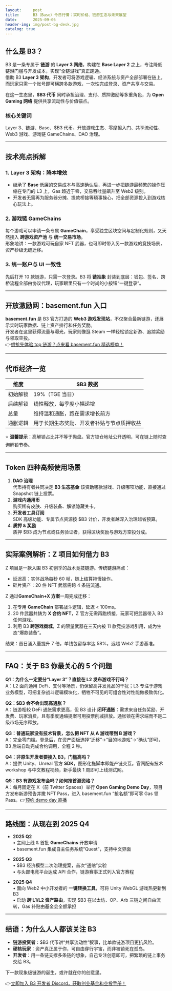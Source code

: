 ```yaml
---
layout:     post
title:      B3（Base）今日行情：实时价格、链游生态与未来展望
date:       2025-09-05
header-img: img/post-bg-desk.jpg
catalog: true
---
```


## 什么是 B3？  
B3 是一条专属于 **链游** 的 **Layer 3 网络**，构建在 **Base Layer 2** 之上，专注降低链游门槛与开发成本，实现“全链游戏”真正跑通。  
借助 B3 **Layer 3 架构**，开发者可将游戏逻辑、经济系统与资产全部部署在链上，而玩家只需一个账号即可横跨多款游戏，一次性完成登录、资产共享与交易。

在这一生态里，**$B3 代币** 同时承担治理、支付、质押激励等多重角色，为 **Open Gaming 网络** 提供共享流动性与价值锚点。

### 核心关键词
Layer 3、链游、Base、$B3 代币、开放游戏生态、零摩擦入门、共享流动性、Web3 游戏、游戏链 GameChains、DAO 治理。

---

## 技术亮点拆解

### 1. Layer 3 架构：降本增效  
- 继承了 **Base** 低廉的交易成本与高速确认后，再进一步把链游最频繁的操作压缩在专门的 L3 上，Gas 趋近于零，交易吞吐量飙升至 Web2 级别。  
- 开发者无需再为服务器分摊、提款桥接等琐事操心，把全部资源投入到游戏核心玩法上。

### 2. 游戏链 GameChains  
每个游戏可以申请一条专属 **GameChain**，享受独立区块空间与定制化规则，又天然接入 **跨游戏资产池** 与 **统一交易市场**。  
形象地讲：一款游戏可玩自家 NFT 武器，也可即时带入另一款游戏的竞技场景，资产秒级无缝迁移。

### 3. 统一账户与 UI 一致性  
先后打开 10 款链游，只需一次登录。B3 将 **链抽象** 封装到底层：钱包、签名、跨桥流程全部由协议代理，玩家眼里只有一个时尚的小按钮“一键登录”。

---

## 开放激励网：basement.fun 入口  
**basement.fun** 是 B3 官方打造的 **Web3 游戏发现站**，不仅聚合最新链游，还展示实时玩家数据、链上资产排行和任务奖励。  
开发者在这里获得流量与曝光，玩家则像逛 Steam 一样轻松锁定新游、追踪奖励与领取空投。  
👉[想抢先体验 top 链游？点来看 basement.fun 精选榜单！](https://okxdog.com/)

---

## 代币经济一览

| 维度 | $B3 数据 |
|-----|-----------|
| 初始解锁 | 19%（TGE 当日） |
| 后续解锁 | 线性释放，每季度小幅递增 |
| 总量 | 维持温和通胀，跑在需求增长前方 |
| 通胀逻辑 | 用于长期生态奖励、开发者补贴与节点质押收益 |

⭐️ **温馨提示**：高解锁占比并不等于抛盘。官方锁仓地址公开透明，可在链上随时查询解锁节奏。

---

## Token 四种高频使用场景

1. **DAO 治理**  
   代币持有者共同决定 **B3 生态基金** 该资助哪款游戏、升级哪项功能，直接通过 Snapshot 链上投票。  
2. **游戏内通用币**  
   购买稀有皮肤、升级装备、解锁隐藏关卡。  
3. **开发者工具订阅**  
   SDK 高级功能、专属节点资源按 $B3 计价，开发者越深入治理越省预算。  
4. **质押 & 奖励**  
   质押 $B3 成为节点或任务验证者，获得区块奖励与游戏方空投分成。

---

## 实际案例解析：Z 项目如何借力 B3

Z 项目是一款入围 B3 初创季的战术竞技链游。传统链游痛点：  
- 延迟高：实体战场每秒 60 帧，链上结算拖慢操作。  
- 碎片资产：20 件 NFT 武器需跨 4 条链流通。  

Z 通过**GameChain+X 方案**一周完成迁移：  
1) 在专用 **GameChain** 部署战斗逻辑，延迟 < 100ms。  
2) 20 件武器共铸为 **X 合约 NFT**，Z 官方无需再跑桥接，玩家可把武器带入 B3 任何游戏。  
3) 利用 B3 **跨游戏商城**，Z 的限量武器在三天内被 11 款竞技游戏引用，成为生态“爆款装备”。  

结果：首日涌入量提升 7 倍，单钱包留存率达 58%，远超 Web2 手游基准。

---

## FAQ：关于 B3 你最关心的 5 个问题

**Q1：为什么一定要分“Layer 3”？直接在 L2 发布游戏不行吗？**  
A：L2 面向通用 DeFi、支付等场景，仍保留高并发竞品的干扰；L3 专注于游戏业务模型，可把复杂战斗逻辑模块化，牺牲不可见的可组合性对性能做极致优化。

**Q2：$B3 会不会出现高通胀？**  
A：链游相较 DeFi 通胀需求更高，但 B3 设计 **闭环通胀**：需求来自任务奖励、开发费、玩家消费，且有季度通缩提案可用投票削减排放。通胀锁在需求端而不是二级市场无序释放。

**Q3：普通玩家没有技术背景，怎么把 NFT 从 A 游戏带到 B 游戏？**  
A：完全零门槛。登录后，在资产面板选择“迁移”→“目的地游戏”→“确认”即可，B3 后端自动完成合约调用，全程 2 秒。

**Q4：非原生开发者要接入 B3，门槛高吗？**  
A：提供 Unity、Unreal 官方 **SDK**，图形化拖脚本即能产链交互。官网配有技术 workshop 与中文教程视频，新手最快 1 周即可上线测试网。

**Q5：B3 有游戏发布会吗？如何抢首测资格？**  
A：每月固定在 X（前 Twitter Spaces）举行 **Open Gaming Demo Day**，项目方发布新游预告并撒 NFT Pass，进入 basement.fun “抢名额”即可零 Gas 领 Pass。👉[预约 demo day 直播](https://okxdog.com/)

---

## 路线图：从现在到 2025 Q4

- **2025 Q2**  
  • 主网上线 & 首批 **GameChains** 开放申请  
  • basement.fun 集成自主任务系统“Quest”，支持中文界面  

- **2025 Q3**  
  • $B3 经济模型二次治理提案，首次“通缩”实验  
  • 与头部电竞平台达成 API 合作，链游赛事正式列入官方赛程  

- **2025 Q4**  
  • 面向 Web2 中小开发者的 **一键转换工具**，可将 Unity WebGL 游戏热更新到 B3  
  • 启动 **跨 L1/L2 资产路由**，实现 $B3 在以太坊、OP、Arb 三链之间自由流转，Gas 补贴由基金会全额承担  

---

## 结语：为什么人人都该关注 B3

- **链游投资者**：$B3 代币讲“共享流动性”叙事，比单款链游项目更抗风险。  
- **硬核玩家**：资产真正属于你，可自由穿行宇宙，而非被锁死在孤岛。  
- **开发者**：用一条链支撑多条链的想象，自己专注创意即可，把繁琐的链上事务交给 B3。  

下一款现象级链游的诞生，或许就在你的创意里。  

👉[立即加入 B3 开发者 Discord，获取创业基金和空投手册！](https://okxdog.com/)